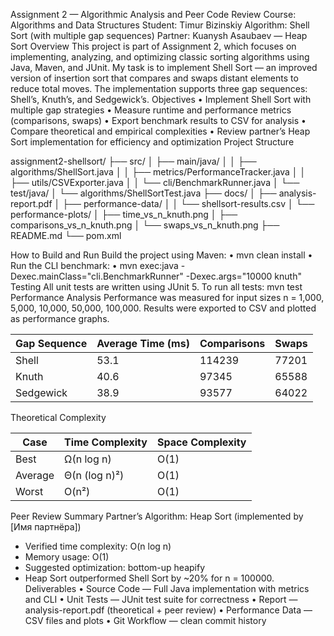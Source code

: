 Assignment 2 — Algorithmic Analysis and Peer Code Review
Course: Algorithms and Data Structures
Student: Timur Bizinskiy
Algorithm: Shell Sort (with multiple gap sequences)
Partner: Kuanysh Asaubaev — Heap Sort
Overview
This project is part of Assignment 2, which focuses on implementing, analyzing, and optimizing classic sorting algorithms using Java, Maven, and JUnit. My task is to implement Shell Sort — an improved version of insertion sort that compares and swaps distant elements to reduce total moves. The implementation supports three gap sequences: Shell’s, Knuth’s, and Sedgewick’s.
Objectives
• Implement Shell Sort with multiple gap strategies
• Measure runtime and performance metrics (comparisons, swaps)
• Export benchmark results to CSV for analysis
• Compare theoretical and empirical complexities
• Review partner’s Heap Sort implementation for efficiency and optimization
Project Structure

assignment2-shellsort/
├── src/
│   ├── main/java/
│   │   ├── algorithms/ShellSort.java
│   │   ├── metrics/PerformanceTracker.java
│   │   ├── utils/CSVExporter.java
│   │   └── cli/BenchmarkRunner.java
│   └── test/java/
│       └── algorithms/ShellSortTest.java
├── docs/
│   ├── analysis-report.pdf
│   ├── performance-data/
│   │   └── shellsort-results.csv
│   └── performance-plots/
│       ├── time_vs_n_knuth.png
│       ├── comparisons_vs_n_knuth.png
│       └── swaps_vs_n_knuth.png
├── README.md
└── pom.xml

How to Build and Run
Build the project using Maven:
•	mvn clean install
•	Run the CLI benchmark:
•	mvn exec:java -Dexec.mainClass="cli.BenchmarkRunner" -Dexec.args="10000 knuth"
Testing
All unit tests are written using JUnit 5.
To run all tests: mvn test
Performance Analysis
Performance was measured for input sizes n = 1,000, 5,000, 10,000, 50,000, 100,000. Results were exported to CSV and plotted as performance graphs.

| Gap Sequence | Average Time (ms) | Comparisons | Swaps |
|---------------|------------------|-------------|-------|
| Shell         | 53.1             | 114239      | 77201 |
| Knuth         | 40.6             | 97345       | 65588 |
| Sedgewick     | 38.9             | 93577       | 64022 |

Theoretical Complexity

| Case | Time Complexity | Space Complexity |
|------|-----------------|------------------|
| Best | Ω(n log n)      | O(1) |
| Average | Θ(n (log n)²) | O(1) |
| Worst | O(n²)           | O(1) |

Peer Review Summary
Partner’s Algorithm: Heap Sort (implemented by [Имя партнёра])

- Verified time complexity: O(n log n)
- Memory usage: O(1)
- Suggested optimization: bottom-up heapify
- Heap Sort outperformed Shell Sort by ~20% for n = 100000.
Deliverables
• Source Code — Full Java implementation with metrics and CLI
• Unit Tests — JUnit test suite for correctness
• Report — analysis-report.pdf (theoretical + peer review)
• Performance Data — CSV files and plots
• Git Workflow — clean commit history



